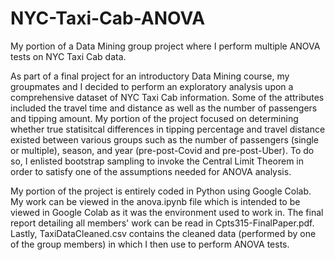 # NYC-Taxi-Cab-ANOVA
My portion of a Data Mining group project where I perform multiple ANOVA tests on NYC Taxi Cab data.

As part of a final project for an introductory Data Mining course, my groupmates and I decided to perform an exploratory analysis upon a comprehensive dataset of NYC Taxi Cab information. Some of the attributes included the travel time and distance as well as the number of passengers and tipping amount. My portion of the project focused on determining whether true statisitcal differences in tipping percentage and travel distance existed between various groups such as the number of passengers (single or multiple), season, and year (pre-post-Covid and pre-post-Uber). To do so, I enlisted bootstrap sampling to invoke the Central Limit Theorem in order to satisfy one of the assumptions needed for ANOVA analysis.

My portion of the project is entirely coded in Python using Google Colab.
My work can be viewed in the anova.ipynb file which is intended to be viewed in Google Colab as it was the environment used to work in. The final report detailing all members' work can be read in Cpts315-FinalPaper.pdf. Lastly, TaxiDataCleaned.csv contains the cleaned data (performed by one of the group members) in which I then use to perform ANOVA tests.
